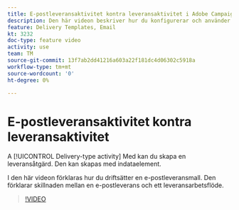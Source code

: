 ```yaml
---
title: E-postleveransaktivitet kontra leveransaktivitet i Adobe Campaign Classic
description: Den här videon beskriver hur du konfigurerar och använder en leveransmall.
feature: Delivery Templates, Email
kt: 3232
doc-type: feature video
activity: use
team: TM
source-git-commit: 13f7ab2dd41216a603a22f181dc4d06302c5918a
workflow-type: tm+mt
source-wordcount: '0'
ht-degree: 0%

---
```



# E-postleveransaktivitet kontra leveransaktivitet

A [!UICONTROL Delivery-type activity] Med kan du skapa en leveransåtgärd. Den kan skapas med indataelement.

I den här videon förklaras hur du driftsätter en e-postleveransmall. Den förklarar skillnaden mellan en e-postleverans och ett leveransarbetsflöde.

>[!VIDEO](https://video.tv.adobe.com/v/24065?quality=12&learn=on)
